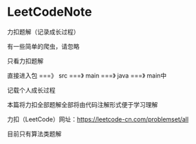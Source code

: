 # LeetCodeNote
力扣题解（记录成长过程）

有一些简单的爬虫，请忽略  

只看力扣题解

直接进入包  ===》 src ===》 main ===》 java ===》 main中

记载个人成长过程


本篇将力扣全部题解全部将由代码注解形式便于学习理解


力扣（LeetCode）网址：https://leetcode-cn.com/problemset/all

目前只有算法类题解
